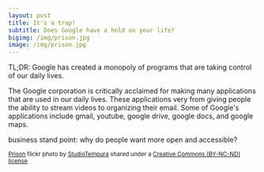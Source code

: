 ```yaml
---
layout: post
title: It's a trap!
subtitle: Does Google have a hold on your life?
bigimg: /img/prison.jpg
image: /img/prison.jpg
---
```

TL;DR: Google has created a monopoly of programs that are taking control of our daily lives.

The Google corporation is critically acclaimed for making many applications that are used in our daily lives. These applications very from giving people the ability to stream videos to organizing their email. Some of Google's applications include gmail, youtube, google drive, google docs, and google maps.   

business stand point: why do people want more open and accessible?   



<small><a title="Prison" href="https://flickr.com/photos/zero101/4014410294">Prison</a> flickr photo by <a href="https://flickr.com/people/zero101">StudioTempura</a> shared under a <a href="https://creativecommons.org/licenses/by-nc-nd/2.0/">Creative Commons (BY-NC-ND) license</a> </small>
